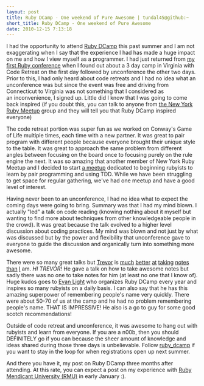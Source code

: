 ```yaml
---
layout: post
title: Ruby DCamp - One weekend of Pure Awesome | tundal45@github:~
short_title: Ruby DCamp - One weekend of Pure Awesome
date: 2010-12-15 7:13:18
---
```


I had the opportunity to attend [Ruby DCamp](http://rubydcamp.org/) this
past summer and I am not exaggerating when I say that the experience I
had has made a huge impact on me and how I view myself as a programmer.
I had just returned from [my first Ruby
conference](http://www.lonestarrubyconf.com) when I found out about a 3
day camp in Virginia with Code Retreat on the first day followed by
unconference the other two days. Prior to this, I had only heard about
code retreats and I had no idea what an unconference was but since the
event was free and driving from Connecticut to Virginia was not
something that I considered as an inconvenience, I signed up. Little did
I know that I was going to come back inspired (if you doubt this, you
can talk to anyone from [the New York Ruby
Meetup](http://www.meetup.com/nycruby/) group and they will tell you
that Ruby DCamp inspired everyone)

The code retreat portion was super fun as we worked on Conway's Game of
Life multiple times, each time with a new partner. It was great to pair
program with different people because everyone brought their unique
style to the table. It was great to approach the same problem from
different angles between focusing on the board once to focusing purely
on the rule engine the next. It was so amazing that another member of
New York Ruby Meetup and I decided to start [a
meetup](http://www.meetup.com/unearthruby/) dedicated to beginning
rubyists to learn by pair programming and using TDD. While we have been
struggling to get space for regular gathering, we've had one meetup and
have a good level of interest.

Having never been to an unconference, I had no idea what to expect the
coming days were going to bring. Summary was that I had my mind blown. I
actually "led" a talk on code reading (knowing nothing about it myself
but wanting to find more about techniques from other knowledgeable
people in the crowd). It was great because the talk evolved to a higher
level discussion about coding practices. My mind was blown and not just
by what was discussed but by the power and flexibility that unconference
gave to everyone to guide the discussion and organically turn into
something more awesome.

There were so many great talks but
[Trevor](http://twitter.com/#!/trevmex) is
[much](http://trevmex.com/post/1143766162/ruby-dcamp-2010-session-1-javascript-testing)
[better](http://trevmex.com/post/1143828919/ruby-dcamp-2010-session-2-arel)
[at](http://trevmex.com/post/1144982121/ruby-dcamp-2010-session-3-how-to-read-and-understand)
[taking](http://trevmex.com/post/1149885230/how-to-get-started-in-open-source-software)
[notes](http://trevmex.com/post/1150527503/ruby-dcamp-2010-lightening-talks)
[than](http://trevmex.com/post/1153571277/ruby-dcamp-2010-dispersed-teams)
[I](http://trevmex.com/post/1153644521/links-from-the-lightening-talks-at-rubydcamp-2010)
am. *HI TREVOR!* He gave a talk on how to take awesome notes but sadly
there was no one to take notes for him (at least no one that I know of).
Huge kudos goes to [Evan Light](http://twitter.com/#!/elight) who
organizes Ruby DCamp every year and inspires so many rubyists on a daily
basis. I can also say that he has this amazing superpower of remembering
people's name very quickly. There were about 50-70 of us at the camp and
he had no problem remembering people's name. THAT IS IMPRESSIVE! He also
is a go to guy for some good scotch recommendations!

Outside of code retreat and unconference, it was awesome to hang out
with rubyists and learn from everyone. If you are a n00b, then you
should DEFINITELY go if you can because the sheer amount of knowledge
and ideas shared during those three days is unbelievable. Follow
[ruby_dcamp](http://twitter.com/#!/ruby_dcamp) if you want to stay in
the loop for when registrations open up next summer.

And there you have it, my post on Ruby DCamp three months after
attending. At this rate, you can expect a post on my experience with
[Ruby Mendicant University (RMU)](http://university.rubymendicant.com/)
in early January :).
